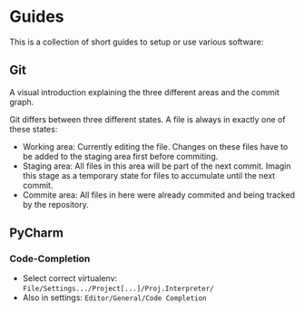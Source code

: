 # Guides
This is a collection of short guides to setup or use various software:
## Git
A visual introduction explaining the three different areas and the commit graph.

Git differs between three different states. A file is always in exactly one of these states:
- Working area: Currently editing the file. Changes on these files have to be added to the staging area first before commiting.
- Staging area: All files in this area will be part of the next commit. Imagin this stage as a temporary state for files to accumulate until the next commit.
- Commite area: All files in here were already commited and being tracked by the repository.

## PyCharm
### Code-Completion
* Select correct virtualenv: ```File/Settings.../Project[...]/Proj.Interpreter/```
* Also in settings: ```Editor/General/Code Completion```

